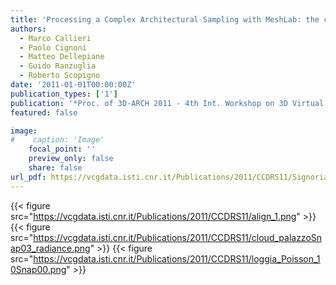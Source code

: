 ```yaml
---
title: 'Processing a Complex Architectural Sampling with MeshLab: the case of Piazza Della Signoria'
authors:
  - Marco Callieri
  - Paolo Cignoni
  - Matteo Dellepiane
  - Guido Ranzuglia
  - Roberto Scopigno
date: '2011-01-01T00:00:00Z'
publication_types: ['1']
publication: '*Proc. of 3D-ARCH 2011 - 4th Int. Workshop on 3D Virtual Reconstruction and Visualization of Complex Architectures (Trento, 2-5 March 2011)*'
featured: false

image:
#    caption: 'Image'
    focal_point: ''
    preview_only: false
    share: false
url_pdf: https://vcgdata.isti.cnr.it/Publications/2011/CCDRS11/Signoria_MeshLab_LAST.pdf
---
```

{{< figure src="https://vcgdata.isti.cnr.it/Publications/2011/CCDRS11/align_1.png" >}}
{{< figure src="https://vcgdata.isti.cnr.it/Publications/2011/CCDRS11/cloud_palazzoSnap03_radiance.png" >}}
{{< figure src="https://vcgdata.isti.cnr.it/Publications/2011/CCDRS11/loggia_Poisson_10Snap00.png" >}}
